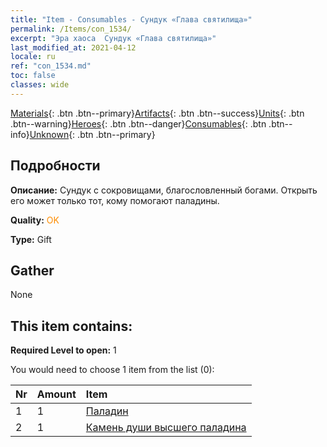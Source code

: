 ```yaml
---
title: "Item - Consumables - Сундук «Глава святилища»"
permalink: /Items/con_1534/
excerpt: "Эра хаоса  Сундук «Глава святилища»"
last_modified_at: 2021-04-12
locale: ru
ref: "con_1534.md"
toc: false
classes: wide
---
```

 [Materials](/ru/Items/){: .btn .btn--primary}[Artifacts](/ru/Items/Artifacts/){: .btn .btn--success}[Units](/ru/Items/Units/){: .btn .btn--warning}[Heroes](/ru/Items/Heroes/){: .btn .btn--danger}[Consumables](/ru/Items/Consumables/){: .btn .btn--info}[Unknown](/ru/Items/Unknown/){: .btn .btn--primary}

## Подробности
 **Описание:** Сундук с сокровищами, благословленный богами. Открыть его может только тот, кому помогают паладины.

 **Quality:** <span style="color: #FF8C00">OK</span>

 **Type:** Gift

## Gather

  None

## This item contains:

 **Required Level to open:** 1

 You would need to choose 1 item from the list (0):

  | Nr | Amount |     Item    |
  |:---|:-------|:------------|
  | 1 | 1 | [Паладин](/ru/Items/unt_197/) | 
  | 2 | 1 | [Камень души высшего паладина](/ru/Items/unt_289/) | 
